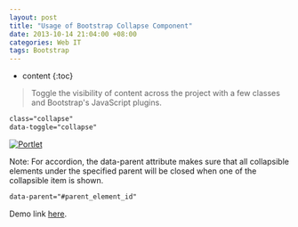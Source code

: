 ```yaml
---
layout: post
title: "Usage of Bootstrap Collapse Component"
date: 2013-10-14 21:04:00 +08:00
categories: Web IT
tags: Bootstrap
---
```


* content
{:toc}

> Toggle the visibility of content across the project with a few classes and Bootstrap's JavaScript plugins.

```html
class="collapse"
data-toggle="collapse"
```
[![Portlet](https://ejres-1253687085.picgz.myqcloud.com/img/bootstrap/collapse.png)](https://eastmanjian.cn/js_demo/tiy.jsp?sample=https%3A%2F%2Feastmanjian.cn%2Fbs_demo%2Fcollapse_bs3.html)





Note: For accordion, the data-parent attribute makes sure that all collapsible elements under the specified parent will be closed when one of the collapsible item is shown.
```html
data-parent="#parent_element_id"
```

Demo link [here](https://eastmanjian.cn/js_demo/tiy.jsp?sample=https%3A%2F%2Feastmanjian.cn%2Fbs_demo%2Fcollapse_bs3.html).
